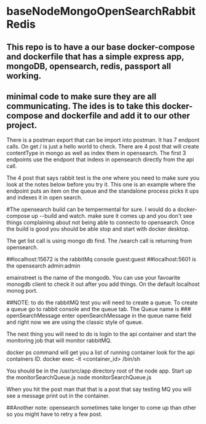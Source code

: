 # baseNodeMongoOpenSearchRabbitRedis
## This repo is to have a our base docker-compose and dockerfile that has a simple express app, mongoDB, opensearch, redis, passport all working.

## minimal code to make sure they are all communicating. The ides is to take this  docker-compose and dockerfile and add it to our other project.

There is a postman export that can be import into postman.
It has 7 endpont calls.
On get / is just a hello world to check.
There are 4 post that will create contentType in mongo as well as index them in opensearch. The first 3  endpoints use the endpont that indexs in opensearch directly from the api call.

The 4 post that says rabbit test  is the one where you need to make sure you look at the notes below before you try it. This one is an example where the endpoint puts an item on the queue and the standalone process picks it ups and indexes it in open search. 

#The opensearch build can be tempermental for sure. I would do a docker-compose up --build and watch. make sure it comes up and you don't see things complaining about not being able to connecto to opensearch. Once the build is good you should be able stop and start with docker desktop.

The get list call is  using mongo db find.
The /search call is returning from opensearch.

##localhost:15672 is the rabbitMq console guest:guest
##localhost:5601 is the opensearch admin:admin

emainstreet is the name of the mongodb. You can use your favoarite monogdb client to check it out after you add things.
On the default localhost monog port.

##NOTE: to do the rabbitMQ test you will need to create a queue.
To create a queue go to rabbit console and the queue tab.
The Queue name is ### openSearchMessage enter openSearchMessage in the queue name field and right now we are using the classic style of queue.

The next thing you will need to do is login to the api container and start the monitoring job that will monitor rabbitMQ.

docker ps  command will get you a list of running container look for the api containers ID.
docker exec -it <container_id> /bin/sh

You should be in the /usr/src/app directory root of the node app.
Start up the monitorSearchQueue.js
node monitorSearchQueue.js 

When you hit the post man that that is a post that say testing MQ you will see a message print out in the container. 

##Another note: opensearch sometimes take longer to come up than other so you might have to retry a few post.


